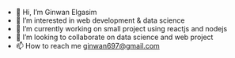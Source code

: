 - 👋 Hi, I’m Ginwan Elgasim
- 👀 I’m interested in web development & data science
- 🌱 I’m currently working on small project using reactjs and nodejs
- 💞️ I’m looking to collaborate on data science and web project
- 📫 How to reach me ginwan697@gmail.com

<!---
ginwan/ginwan is a ✨ special ✨ repository because its `README.md` (this file) appears on your GitHub profile.
You can click the Preview link to take a look at your changes.
--->
